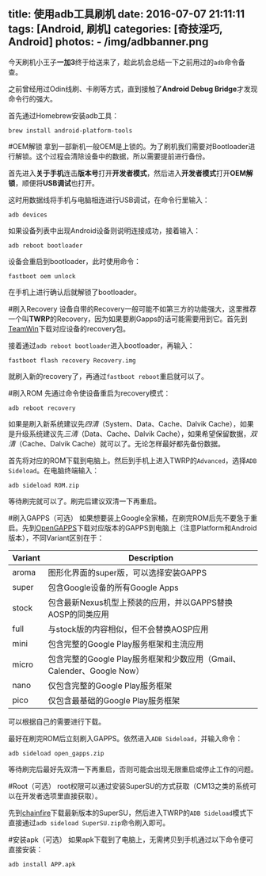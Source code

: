 title: 使用adb工具刷机
date: 2016-07-07 21:11:11
tags: [Android, 刷机]
categories: [奇技淫巧, Android]
photos: 
	- /img/adbbanner.png
---

今天刷机小王子**一加3**终于给送来了，趁此机会总结一下之前用过的`adb`命令备查。

之前曾经用过Odin线刷、卡刷等方式，直到接触了**Android Debug Bridge**才发现命令行的强大。

首先通过Homebrew安装adb工具：
	
	brew install android-platform-tools

#OEM解锁
拿到一部新机一般OEM是上锁的。为了刷机我们需要对Bootloader进行解锁。这个过程会清除设备中的数据，所以需要提前进行备份。

首先进入**关于手机**连击**版本号**打开**开发者模式**，然后进入**开发者模式**打开**OEM解锁**，顺便将**USB调试**也打开。

这时用数据线将手机与电脑相连进行USB调试，在命令行里输入：

	adb devices
	
如果设备列表中出现Android设备则说明连接成功，接着输入：

	adb reboot bootloader
	
设备会重启到bootloader，此时使用命令：

	fastboot oem unlock

在手机上进行确认后就解锁了bootloader。

#刷入Recovery
设备自带的Recovery一般可能不如第三方的功能强大，这里推荐一个叫**TWRP**的Recovery，因为如果要刷Gapps的话可能需要用到它。首先到[TeamWin](https://twrp.me/)下载对应设备的recovery包。

接着通过`adb reboot bootloader`进入bootloader，再输入：

	fastboot flash recovery Recovery.img
	
就刷入新的recovery了，再通过`fastboot reboot`重启就可以了。

#刷入ROM
先通过命令使设备重启为recovery模式：

	adb reboot recovery

如果是刷入新系统建议先*四清*（System、Data、Cache、Dalvik Cache），如果是升级系统建议先*三清*（Data、Cache、Dalvik Cache），如果希望保留数据，*双清*（Cache、Dalvik Cache）就可以了。无论怎样最好都先备份数据。

首先将对应的ROM下载到电脑上。然后到手机上进入TWRP的`Advanced`，选择`ADB Sideload`。在电脑终端输入：

	adb sideload ROM.zip

等待刷完就可以了。刷完后建议双清一下再重启。

#刷入GAPPS（可选）
如果想要装上Google全家桶，在刷完ROM后先不要急于重启。先到[OpenGAPPS](http://opengapps.org/)下载对应版本的GAPPS到电脑上（注意Platform和Android版本），不同Variant区别在于：

| Variant | Description |
|-|-|
| aroma | 图形化界面的super版，可以选择安装GAPPS |
| super | 包含Google设备的所有Google Apps |
| stock | 包含最新Nexus机型上预装的应用，并以GAPPS替换AOSP的同类应用 |
| full  | 与stock版的内容相似，但不会替换AOSP应用 |
| mini  | 包含完整的Google Play服务框架和主流应用 |
| micro | 包含完整的Google Play服务框架和少数应用（Gmail、Calender、Google Now） |
| nano  | 仅包含完整的Google Play服务框架 |
| pico  | 仅包含最基础的Google Play服务框架 |

可以根据自己的需要进行下载。

最好在刷完ROM后立刻刷入GAPPS。依然进入`ADB Sideload`，并输入命令：

	adb sideload open_gapps.zip

等待刷完后最好先双清一下再重启，否则可能会出现无限重启或停止工作的问题。

#Root（可选）
root权限可以通过安装SuperSU的方式获取（CM13之类的系统可以在开发者选项里直接获取）。

先到[chainfire](https://chainfire.eu/)下载最新版本的SuperSU，然后进入TWRP的`ADB Sideload`模式下直接通过`adb sideload SuperSU.zip`命令刷入即可。

#安装apk（可选）
如果apk下载到了电脑上，无需拷贝到手机通过以下命令便可直接安装：

	adb install APP.apk